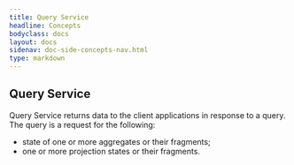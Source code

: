 ```yaml
---
title: Query Service
headline: Concepts
bodyclass: docs
layout: docs
sidenav: doc-side-concepts-nav.html
type: markdown
---
```

<h2 class="top">Query Service</h2> 

Query Service returns data to the client applications in response to a query. The query is a request for the following: 
* state of one or more aggregates or their fragments; 
* one or more projection states or their fragments.
